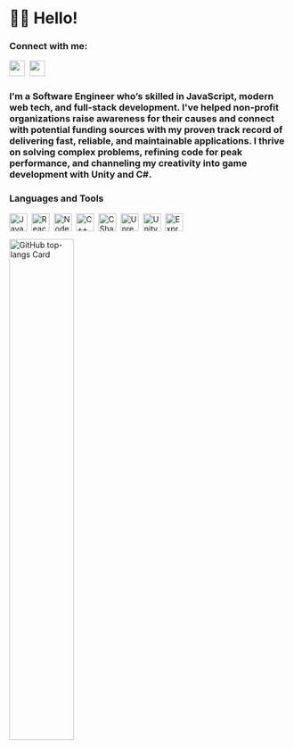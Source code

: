 <div id="toc">
  <ul align="left" style="list-style: none">
    <summary>
      <h1>
        👋🏽 Hello!
      </h1>
    </summary>
  </ul>
</div>

**<h3 align="left">Connect with me:</h3>** 
<p align="left"><a href="https://www.linkedin.com/in/jason-harrington-dev" target="_blank"><img src="https://img.shields.io/badge/LinkedIn-0077B5?style=for-the-badge&logo=linkedin&logoColor=white" height="28" style="margin-right: 4px"></a> <a href="https://twitter.com/https://x.com/JHarringtonDev" target="_blank"><img src="https://img.shields.io/badge/Twitter-000000?style=for-the-badge&logo=X&logoColor=white" height="28" style="margin-right: 4px"></a></p>

 **<h3 align="left">I’m a Software Engineer who’s skilled in JavaScript, modern web tech, and full-stack development. I've helped non-profit organizations raise awareness for their causes and connect with potential funding sources with my proven track record of delivering fast, reliable, and maintainable applications. I thrive on solving complex problems, refining code for peak performance, and channeling my creativity into game development with Unity and C#.</h3>**

 **<h3 align="left">Languages and Tools</h3>**

<div style="display: flex; flex-wrap: wrap; gap: 4px; justify-content: left;"><img src="https://skillicons.dev/icons?i=javascript" height="32" alt="JavaScript" style="margin-right: 4px"> <img src="https://skillicons.dev/icons?i=react" height="32" alt="React" style="margin-right: 4px"> <img src="https://skillicons.dev/icons?i=nodejs" height="32" alt="Node.js" style="margin-right: 4px"><img src="https://skillicons.dev/icons?i=cpp" height="32" alt="C++" style="margin-right: 4px"> <img src="https://skillicons.dev/icons?i=cs" height="32" alt="CSharp" style="margin-right: 4px"> <img src="https://skillicons.dev/icons?i=unreal" height="32" alt="Unreal Engine" style="margin-right: 4px"> <img src="https://skillicons.dev/icons?i=unity" height="32" alt="Unity" style="margin-right: 4px">  <img src="https://skillicons.dev/icons?i=express" height="32" alt="Express" style="margin-right: 4px"></div>

<p align="left">
  <img width="48%" src="https://github-readme-stats.vercel.app/api/top-langs?username=JHarringtonDev&theme=react&hide_title=false&layout=compact&langs_count=6&hide_progress=false&card_width=400" alt="GitHub top-langs Card" />
</p>

